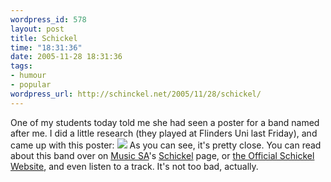 ```yaml
--- 
wordpress_id: 578
layout: post
title: Schickel
time: "18:31:36"
date: 2005-11-28 18:31:36
tags: 
- humour
- popular
wordpress_url: http://schinckel.net/2005/11/28/schickel/
---
```

One of my students today told me she had seen a poster for a band named after me. I did a little research (they played at Flinders Uni last Friday), and came up with this poster: ![][1] As you can see, it's pretty close. You can read about this band over on [Music SA][2]'s [Schickel][3] page, or [the Official Schickel Website][4], and even listen to a track. It's not too bad, actually. 

   [1]: /images/Schickel.gif
   [2]: http://www.musicsa.com.au
   [3]: http://www.musicsa.com.au/artists/schickel/
   [4]: http://www.schickel.cc/

